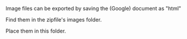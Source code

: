 Image files can be exported by saving the (Google) document as "html"

Find them in the zipfile's images folder.

Place them in this folder. 
